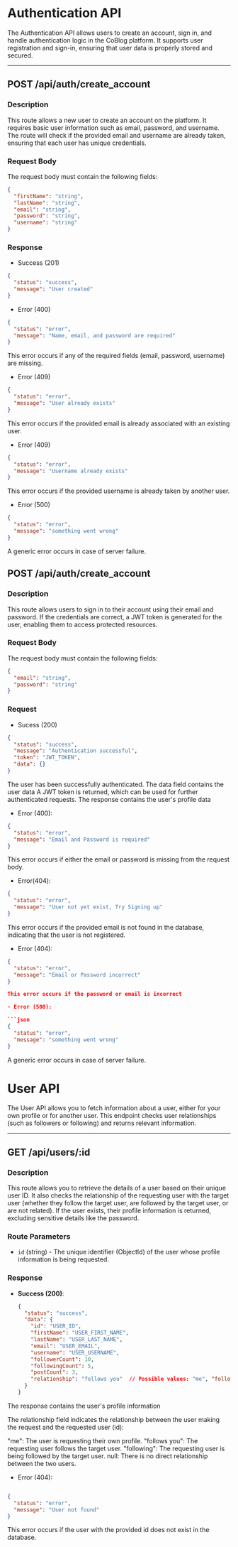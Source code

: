 # Authentication API

The Authentication API allows users to create an account, sign in, and handle authentication logic in the CoBlog platform. It supports user registration and sign-in, ensuring that user data is properly stored and secured.

---

## **POST /api/auth/create_account**

### **Description**
This route allows a new user to create an account on the platform. It requires basic user information such as email, password, and username. The route will check if the provided email and username are already taken, ensuring that each user has unique credentials.

### **Request Body**
The request body must contain the following fields:

```json
{
  "firstName": "string",
  "lastName": "string",
  "email": "string",
  "password": "string",
  "username": "string"
}
```

### **Response**

- Success (201)

```json
{
  "status": "success",
  "message": "User created"
}
```

- Error (400)

```json
{
  "status": "error",
  "message": "Name, email, and password are required"
}
```
This error occurs if any of the required fields (email, password, username) are missing.

- Error (409)

```json
{
  "status": "error",
  "message": "User already exists"
}
```
This error occurs if the provided email is already associated with an existing user.

- Error (409)

```json
{
  "status": "error",
  "message": "Username already exists"
}
```
This error occurs if the provided username is already taken by another user.

- Error (500)

```json
{
  "status": "error",
  "message": "something went wrong"
}
```
A generic error occurs in case of server failure.



## **POST /api/auth/create_account**

### **Description**

This route allows users to sign in to their account using their email and password. If the credentials are correct, a JWT token is generated for the user, enabling them to access protected resources.

### **Request Body**
The request body must contain the following fields:

```json
{
  "email": "string",
  "password": "string"
}
```

### **Request**

- Sucess (200)

```json
{
  "status": "success",
  "message": "Authentication successful",
  "token": "JWT_TOKEN",
  "data": {}
}
```
The user has been successfully authenticated.
The data field contains the user data
A JWT token is returned, which can be used for further authenticated requests.
The response contains the user's profile data 

- Error (400):

```json
{
  "status": "error",
  "message": "Email and Password is required"
}
```
This error occurs if either the email or password is missing from the request body.

- Error(404):

```json
{
  "status": "error",
  "message": "User not yet exist, Try Signing up"
}
```
This error occurs if the provided email is not found in the database, indicating that the user is not registered.

- Error (404):
```json
{
  "status": "error",
  "message": "Email or Password incorrect"
}

This error occurs if the password or email is incorrect

- Error (500):

```json
{
  "status": "error",
  "message": "something went wrong"
}
```
A generic error occurs in case of server failure.


# User API

The User API allows you to fetch information about a user, either for your own profile or for another user. This endpoint checks user relationships (such as followers or following) and returns relevant information.

---

## **GET /api/users/:id**

### **Description**
This route allows you to retrieve the details of a user based on their unique user ID. It also checks the relationship of the requesting user with the target user (whether they follow the target user, are followed by the target user, or are not related). If the user exists, their profile information is returned, excluding sensitive details like the password.

### **Route Parameters**
- `id` (string) - The unique identifier (ObjectId) of the user whose profile information is being requested.

### **Response**

- **Success (200)**:
  ```json
  {
    "status": "success",
    "data": {
      "id": "USER_ID",
      "firstName": "USER_FIRST_NAME",
      "lastName": "USER_LAST_NAME",
      "email": "USER_EMAIL",
      "username": "USER_USERNAME",
      "followerCount": 10,
      "followingCount": 5,
      "postCount": 3,
      "relationship": "follows you"  // Possible values: "me", "follows you", "following", null
    }
  }
    ```
The response contains the user's profile information 

The relationship field indicates the relationship between the user making the request and the requested user (id):

"me": The user is requesting their own profile.
"follows you": The requesting user follows the target user.
"following": The requesting user is being followed by the target user.
null: There is no direct relationship between the two users.


- Error (404):

```json

{
  "status": "error",
  "message": "User not found"
}
```
This error occurs if the user with the provided id does not exist in the database.
